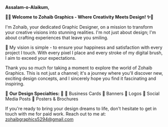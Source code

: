 **Assalam-o-Alaikum,**

**🎨✨ Welcome to Zohaib Graphics - Where Creativity Meets Design! ✨🎨**

I'm Zohaib, your dedicated Graphic Designer, on a mission to transform your creative visions into stunning realities. I'm not just about design; I'm about crafting experiences that leave you smiling.

🌟 My vision is simple - to ensure your happiness and satisfaction with every project I touch. With every pixel I place and every stroke of my digital brush, I aim to exceed your expectations.

Thank you so much for taking a moment to explore the world of Zohaib Graphics. This is not just a channel; it's a journey where you'll discover new, exciting design concepts, and I sincerely hope you find it fascinating and inspiring.

🎨 **Our Design Specialties:** 🎨
🌟 Business Cards
🌟 Banners
🌟 Logos
🌟 Social Media Posts
🌟 Posters & Brochures

If you're ready to bring your design dreams to life, don't hesitate to get in touch with me for paid work. Reach out to me at: zohaibgraphics5294@gmail.com
